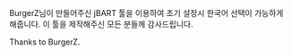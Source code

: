 BurgerZ님이 만들어주신 jBART 툴을 이용하여 초기 설정시 한국어 선택이 가능하게 해줍니다.
이 툴을 제작해주신 모든 분들께 감사드립니다.

Thanks to BurgerZ.